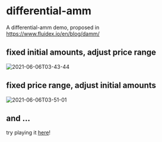 # differential-amm

A differential-amm demo, proposed in <https://www.fluidex.io/en/blog/damm/>

## fixed initial amounts, adjust price range
![2021-06-06T03-43-44](https://user-images.githubusercontent.com/37070449/120911802-ba7f7a80-c6bc-11eb-9714-e526907bece2.gif)

## fixed price range, adjust initial amounts
![2021-06-06T03-51-01](https://user-images.githubusercontent.com/37070449/120911975-0848b280-c6be-11eb-876f-b9d770b8d487.gif)

## and ...
try playing it [here](https://www.fluidex.io/differential-amm/)!

